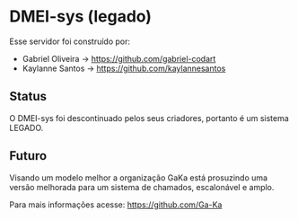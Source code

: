 # DMEI-sys (legado)

Esse servidor foi construído por:
- Gabriel Oliveira -> https://github.com/gabriel-codart
- Kaylanne Santos -> https://github.com/kaylannesantos

## Status

O DMEI-sys foi descontinuado pelos seus criadores, portanto é um sistema LEGADO.

## Futuro

Visando um modelo melhor a organização GaKa está prosuzindo uma versão melhorada para um sistema de chamados, escalonável e amplo.

Para mais informações acesse: https://github.com/Ga-Ka